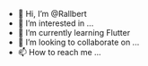 - 👋 Hi, I’m @Rallbert
- 👀 I’m interested in ...
- 🌱 I’m currently learning Flutter
- 💞️ I’m looking to collaborate on ...
- 📫 How to reach me ...

<!---
Rallbert/Rallbert is a ✨ special ✨ repository because its `README.md` (this file) appears on your GitHub profile.
You can click the Preview link to take a look at your changes.
--->
